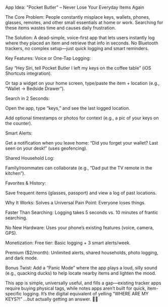 App Idea: "Pocket Butler" – Never Lose Your Everyday Items Again

The Core Problem:
People constantly misplace keys, wallets, phones, glasses, remotes, and other small essentials at home or work. Searching for these items wastes time and causes daily frustration.

The Solution:
A dead-simple, voice-first app that lets users instantly log where they placed an item and retrieve that info in seconds. No Bluetooth trackers, no complex setup—just quick logging and smart reminders.

Key Features:
Voice or One-Tap Logging:

Say “Hey Siri, tell Pocket Butler I left my keys on the coffee table” (iOS Shortcuts integration).

Or tap a widget on your home screen, type/paste the item + location (e.g., “Wallet → Bedside Drawer”).

Search in 2 Seconds:

Open the app, type “keys,” and see the last logged location.

Add optional timestamps or photos for context (e.g., a pic of your keys on the counter).

Smart Alerts:

Get a notification when you leave home: “Did you forget your wallet? Last seen on your desk!” (uses geofencing).

Shared Household Log:

Family/roommates can collaborate (e.g., “Dad put the TV remote in the kitchen”).

Favorites & History:

Save frequent items (glasses, passport) and view a log of past locations.

Why It Works:
Solves a Universal Pain Point: Everyone loses things.

Faster Than Searching: Logging takes 5 seconds vs. 10 minutes of frantic searching.

No New Hardware: Uses your phone’s existing features (voice, camera, GPS).

Monetization:
Free tier: Basic logging + 3 smart alerts/week.

Premium ($2/month): Unlimited alerts, shared households, photo logging, and dark mode.

Bonus Twist:
Add a “Panic Mode” where the app plays a loud, silly sound (e.g., quacking ducks) to help locate nearby items and lighten the mood.

This app is simple, universally useful, and fills a gap—existing tracker apps require buying physical tags, while notes apps aren’t built for quick, item-specific logging. It’s the digital equivalent of yelling “WHERE ARE MY KEYS?!” …but actually getting an answer. 🔑📱